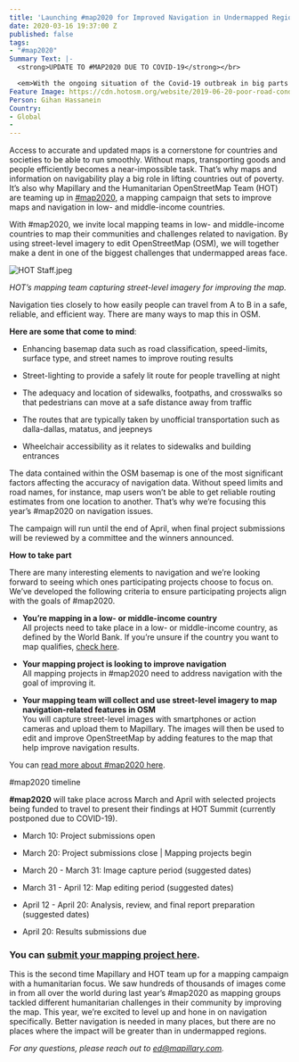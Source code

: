 ```yaml
---
title: 'Launching #map2020 for Improved Navigation in Undermapped Regions'
date: 2020-03-16 19:37:00 Z
published: false
tags:
- "#map2020"
Summary Text: |-
  <strong>UPDATE TO #MAP2020 DUE TO COVID-19</strong></br>

  <em>With the ongoing situation of the Covid-19 outbreak in big parts of the world,   we are asking #map2020 participants to follow their local governments’ respective guidelines. If you can’t go out and capture imagery due to the current situation, you can still participate in #map2020 by updating and improving OpenStreetMap by using imagery that already exists on <a href="https://www.mapillary.com/app">Mapillary</a>. The imagery should still be used to improve navigation in your chosen area.</em>
Feature Image: https://cdn.hotosm.org/website/2019-06-20-poor-road-conditions-ghana-af88e4.gif
Person: Gihan Hassanein
Country:
- Global
- 
---
```


Access to accurate and updated maps is a cornerstone for countries and societies to be able to run smoothly. Without maps, transporting goods and people efficiently becomes a near-impossible task. That’s why maps and information on navigability play a big role in lifting countries out of poverty. It’s also why Mapillary and the Humanitarian OpenStreetMap Team (HOT) are teaming up in [#map2020](https://www.mapillary.com/map2020), a mapping campaign that sets to improve maps and navigation in low- and middle-income countries.

With #map2020, we invite local mapping teams in low- and middle-income countries to map their communities and challenges related to navigation. By using street-level imagery to edit OpenStreetMap (OSM), we will together make a dent in one of the biggest challenges that undermapped areas face.

![HOT Staff.jpeg](https://cdn.hotosm.org/website/HOT+Staff.jpeg)

*HOT’s mapping team capturing street-level imagery for improving the map.*

Navigation ties closely to how easily people can travel from A to B in a safe, reliable, and efficient way. There are many ways to map this in OSM.

**Here are some that come to mind**:

* Enhancing basemap data such as road classification, speed-limits, surface type, and street names to improve routing results

* Street-lighting to provide a safely lit route for people travelling at night

* The adequacy and location of sidewalks, footpaths, and crosswalks so that pedestrians can move at a safe distance away from traffic

* The routes that are typically taken by unofficial transportation such as dalla-dallas, matatus, and jeepneys

* Wheelchair accessibility as it relates to sidewalks and building entrances

The data contained within the OSM basemap is one of the most significant factors affecting the accuracy of navigation data. Without speed limits and road names, for instance, map users won’t be able to get reliable routing estimates from one location to another. That’s why we’re focusing this year’s #map2020 on navigation issues.

The campaign will run until the end of April, when final project submissions will be reviewed by a committee and the winners announced. 

**How to take part**

There are many interesting elements to navigation and we’re looking forward to seeing which ones participating projects choose to focus on. We’ve developed the following criteria to ensure participating projects align with the goals of #map2020.

* **You’re mapping in a low- or middle-income country**\
  All projects need to take place in a low- or middle-income country, as defined by the World Bank. If you’re unsure if the country you want to map qualifies, [check here](https://data.worldbank.org/income-level/low-and-middle-income).

* **Your mapping project is looking to improve navigation**\
  All mapping projects in #map2020 need to address navigation with the goal of improving it.

* **Your mapping team will collect and use street-level imagery to map navigation-related features in OSM**\
  You will capture street-level images with smartphones or action cameras and upload them to Mapillary. The images will then be used to edit and improve OpenStreetMap by adding features to the map that help improve navigation results.

You can [read more about #map2020 here](https://www.mapillary.com/map2020).

\#map2020 timeline

**#map2020** will take place across March and April with selected projects being funded to travel to present their findings at HOT Summit (currently postponed due to COVID-19).

* March 10: Project submissions open

* March 20: Project submissions close | Mapping projects begin

* March 20 - March 31: Image capture period (suggested dates)

* March 31 - April 12: Map editing period (suggested dates)

* April 12 - April 20: Analysis, review, and final report preparation (suggested dates)

* April 20: Results submissions due

### You can [submit your mapping project here](https://docs.google.com/forms/d/e/1FAIpQLSd-oOVijimQPYmxqG0QYzhnnDpu-8hSpkuCFCd3LSbG2qMqzw/viewform).

This is the second time Mapillary and HOT team up for a mapping campaign with a humanitarian focus. We saw hundreds of thousands of images come in from all over the world during last year’s #map2020 as mapping groups tackled different humanitarian challenges in their community by improving the map. This year, we’re excited to level up and hone in on navigation specifically. Better navigation is needed in many places, but there are no places where the impact will be greater than in undermapped regions.

*For any questions, please reach out to [ed@mapillary.com](mailto:ed@mapillary.com).*